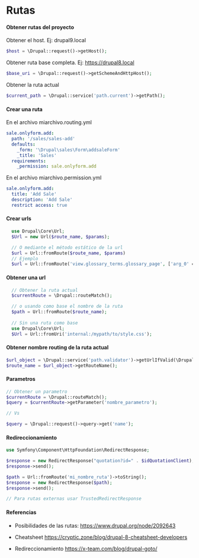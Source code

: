 Rutas
========
#### Obtener rutas del proyecto
Obtener el host. Ej: drupal9.local
```php
$host = \Drupal::request()->getHost();
```

Obtener ruta base completa. Ej: https://drupal8.local
```php
$base_uri = \Drupal::request()->getSchemeAndHttpHost();
```

Obtener la ruta actual
```php
$current_path = \Drupal::service('path.current')->getPath();
```

#### Crear una ruta
En el archivo miarchivo.routing.yml
```yml
sale.onlyform.add:
  path: '/sales/sales-add'
  defaults:
    _form: '\Drupal\sales\Form\addsaleForm'
    _title: 'Sales'
  requirements:
    _permission: sale.onlyform.add
```
En el archivo miarchivo.permission.yml
```yml
sale.onlyform.add:
  title: 'Add Sale'
  description: 'Add Sale'
  restrict access: true
```
#### Crear urls
```php
  use Drupal\Core\Url;
  $Url = new Url($route_name, $params)​;

  // O mediante el método estático de la url
  $url = Url::fromRoute($route_name, $params)​
  // Ejemplo
  $url = Url::fromRoute('view.glossary_terms.glossary_page', ['arg_0' => 'all'])->toString();
```
#### Obtener una url
```php
  // Obtener la ruta actual
  $currentRoute = \Drupal::routeMatch();

  // o usando como base el nombre de la ruta
  $path = Url::fromRoute($route_name);
  
  // Sin una ruta como base
  use Drupal\Core\Url;
  $Url = Url::fromUri('internal:/mypath/to/style.css');
```

#### Obtener nombre routing de la ruta actual
```php
$url_object = \Drupal::service('path.validator')->getUrlIfValid(\Drupal::service('path.current')->getPath());
$route_name = $url_object->getRouteName();
```

#### Parametros
```php
// Obtener un parametro
$currentRoute = \Drupal::routeMatch();
$query = $currentRoute->getParameter('nombre_parametro');

// Vs

$query = \Drupal::request()->query->get('name');
```

#### Redireccionamiento
```php
use Symfony\Component\HttpFoundation\RedirectResponse;

$response = new RedirectResponse("quotation?id=" . $idQuotationClient);
$response->send();

$path = Url::fromRoute('mi_nombre_ruta')->toString();
$response = new RedirectResponse($path);
$response->send();

// Para rutas externas usar TrustedRedirectResponse
```


#### Referencias
- Posibilidades de las rutas: 
https://www.drupal.org/node/2092643

- Cheatsheet 
https://cryptic.zone/blog/drupal-8-cheatsheet-developers

- Redireccionamiento
https://x-team.com/blog/drupal-goto/

